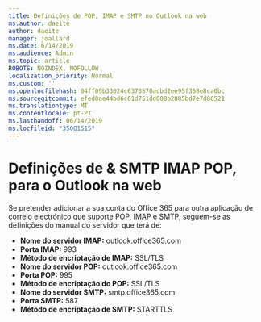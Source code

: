 ```yaml
---
title: Definições de POP, IMAP e SMTP no Outlook na web
ms.author: daeite
author: daeite
manager: joallard
ms.date: 6/14/2019
ms.audience: Admin
ms.topic: article
ROBOTS: NOINDEX, NOFOLLOW
localization_priority: Normal
ms.custom: ''
ms.openlocfilehash: 04ff09b33024c6373570acbd2ee95f368e8ca0bc
ms.sourcegitcommit: efed0ae44bd6c61d751dd008b2885bd7e7d86521
ms.translationtype: MT
ms.contentlocale: pt-PT
ms.lasthandoff: 06/14/2019
ms.locfileid: "35001515"
---
```

# <a name="pop-imap--smtp-settings-for-outlook-on-the-web"></a>Definições de & SMTP IMAP POP, para o Outlook na web

Se pretender adicionar a sua conta do Office 365 para outra aplicação de correio electrónico que suporte POP, IMAP e SMTP, seguem-se as definições do manual do servidor que terá de:
  
- **Nome do servidor IMAP:** outlook.office365.com
- **Porta IMAP:** 993
- **Método de encriptação de IMAP:** SSL/TLS
- **Nome do servidor POP:** outlook.office365.com  
- **Porta POP:** 995  
- **Método de encriptação do POP:** SSL/TLS  
- **Nome do servidor SMTP:** smtp.office365.com
- **Porta SMTP:** 587
- **Método de encriptação de SMTP:** STARTTLS